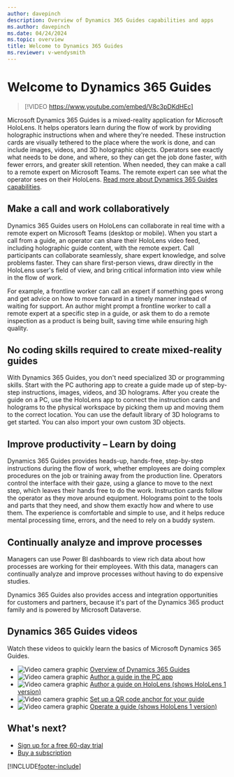 ```yaml
---
author: davepinch
description: Overview of Dynamics 365 Guides capabilities and apps
ms.author: davepinch
ms.date: 04/24/2024
ms.topic: overview
title: Welcome to Dynamics 365 Guides
ms.reviewer: v-wendysmith
---
```


# Welcome to Dynamics 365 Guides

> [!VIDEO https://www.youtube.com/embed/V8c3pDKdHEc]

Microsoft Dynamics 365 Guides is a mixed-reality application for Microsoft HoloLens. It helps operators learn during the flow of work by providing holographic instructions when and where they're needed. These instruction cards are visually tethered to the place where the work is done, and can include images, videos, and 3D holographic objects. Operators see exactly what needs to be done, and where, so they can get the job done faster, with fewer errors, and greater skill retention. When needed, they can make a call to a remote expert on Microsoft Teams. The remote expert can see what the operator sees on their HoloLens. [Read more about Dynamics 365 Guides capabilities](https://dynamics.microsoft.com/mixed-reality/guides/?ef_id=34bba79ef37214ad99adc7aaf4d29e4f:G:s&OCID=AID2100366_SEM_34bba79ef37214ad99adc7aaf4d29e4f:G:s&msclkid=34bba79ef37214ad99adc7aaf4d29e4f).

## Make a call and work collaboratively

Dynamics 365 Guides users on HoloLens can collaborate in real time with a remote expert on Microsoft Teams (desktop or mobile). When you start a call from a guide, an operator can share their HoloLens video feed, including holographic guide content, with the remote expert. Call participants can collaborate seamlessly, share expert knowledge, and solve problems faster. They can share first-person views, draw directly in the HoloLens user's field of view, and bring critical information into view while in the flow of work. 

For example, a frontline worker can call an expert if something goes wrong and get advice on how to move forward in a timely manner instead of waiting for support. An author might prompt a frontline worker to call a remote expert at a specific step in a guide, or ask them to do a remote inspection as a product is being built, saving time while ensuring high quality.

## No coding skills required to create mixed-reality guides

With Dynamics 365 Guides, you don't need specialized 3D or programming skills. Start with the PC authoring app to create a guide made up of step-by-step instructions, images, videos, and 3D holograms. After you create the guide on a PC, use the HoloLens app to connect the instruction cards and holograms to the physical workspace by picking them up and moving them to the correct location. You can use the default library of 3D holograms to get started. You can also import your own custom 3D objects.

## Improve productivity – Learn by doing

Dynamics 365 Guides provides heads-up, hands-free, step-by-step instructions during the flow of work, whether employees are doing complex procedures on the job or training away from the production line. Operators control the interface with their gaze, using a glance to move to the next step, which leaves their hands free to do the work. Instruction cards follow the operator as they move around equipment. Holograms point to the tools and parts that they need, and show them exactly how and where to use them. The experience is comfortable and simple to use, and it helps reduce mental processing time, errors, and the need to rely on a buddy system.

## Continually analyze and improve processes

Managers can use Power BI dashboards to view rich data about how processes are working for their employees. With this data, managers can continually analyze and improve processes without having to do expensive studies.

Dynamics 365 Guides also provides access and integration opportunities for customers and partners, because it's part of the Dynamics 365 product family and is powered by Microsoft Dataverse.

## Dynamics 365 Guides videos

Watch these videos to quickly learn the basics of Microsoft Dynamics 365 Guides.

- ![Video camera graphic](media/video-camera.PNG "Video camera graphic") [Overview of Dynamics 365 Guides](https://aka.ms/guidesoverview)
- ![Video camera graphic](media/video-camera.PNG "Video camera graphic") [Author a guide in the PC app](https://aka.ms/pcauthor)
- ![Video camera graphic](media/video-camera.PNG "Video camera graphic") [Author a guide on HoloLens (shows HoloLens 1 version)](https://aka.ms/hololensauthor)
- ![Video camera graphic](media/video-camera.PNG "Video camera graphic") [Set up a QR code anchor for your guide](https://youtu.be/NhdBG3emNUs)
- ![Video camera graphic](media/video-camera.PNG "Video camera graphic") [Operate a guide (shows HoloLens 1 version)](https://aka.ms/guidesoperate)

## What's next?

- [Sign up for a free 60-day trial](trial-signup.md)
- [Buy a subscription](buy-guides.md)

[!INCLUDE[footer-include](../includes/footer-banner.md)]
